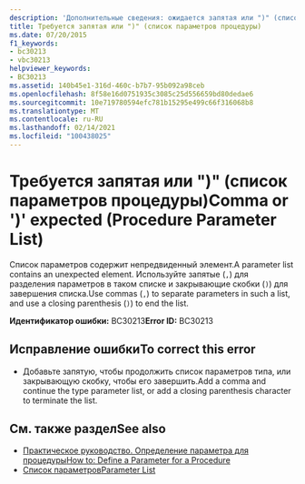 ```yaml
---
description: 'Дополнительные сведения: ожидается запятая или ")" (список параметров процедуры)'
title: Требуется запятая или ")" (список параметров процедуры)
ms.date: 07/20/2015
f1_keywords:
- bc30213
- vbc30213
helpviewer_keywords:
- BC30213
ms.assetid: 140b45e1-316d-460c-b7b7-95b092a98ceb
ms.openlocfilehash: 8f58e16d0751935c3085c25d556659bd80dedae6
ms.sourcegitcommit: 10e719780594efc781b15295e499c66f316068b8
ms.translationtype: MT
ms.contentlocale: ru-RU
ms.lasthandoff: 02/14/2021
ms.locfileid: "100438025"
---
```

# <a name="comma-or--expected-procedure-parameter-list"></a><span data-ttu-id="71ddd-103">Требуется запятая или ")" (список параметров процедуры)</span><span class="sxs-lookup"><span data-stu-id="71ddd-103">Comma or ')' expected (Procedure Parameter List)</span></span>

<span data-ttu-id="71ddd-104">Список параметров содержит непредвиденный элемент.</span><span class="sxs-lookup"><span data-stu-id="71ddd-104">A parameter list contains an unexpected element.</span></span> <span data-ttu-id="71ddd-105">Используйте запятые (`,`) для разделения параметров в таком списке и закрывающие скобки (`)`) для завершения списка.</span><span class="sxs-lookup"><span data-stu-id="71ddd-105">Use commas (`,`) to separate parameters in such a list, and use a closing parenthesis (`)`) to end the list.</span></span>  
  
 <span data-ttu-id="71ddd-106">**Идентификатор ошибки:** BC30213</span><span class="sxs-lookup"><span data-stu-id="71ddd-106">**Error ID:** BC30213</span></span>  
  
## <a name="to-correct-this-error"></a><span data-ttu-id="71ddd-107">Исправление ошибки</span><span class="sxs-lookup"><span data-stu-id="71ddd-107">To correct this error</span></span>  
  
- <span data-ttu-id="71ddd-108">Добавьте запятую, чтобы продолжить список параметров типа, или закрывающую скобку, чтобы его завершить.</span><span class="sxs-lookup"><span data-stu-id="71ddd-108">Add a comma and continue the type parameter list, or add a closing parenthesis character to terminate the list.</span></span>  
  
## <a name="see-also"></a><span data-ttu-id="71ddd-109">См. также раздел</span><span class="sxs-lookup"><span data-stu-id="71ddd-109">See also</span></span>

- [<span data-ttu-id="71ddd-110">Практическое руководство. Определение параметра для процедуры</span><span class="sxs-lookup"><span data-stu-id="71ddd-110">How to: Define a Parameter for a Procedure</span></span>](../programming-guide/language-features/procedures/how-to-define-a-parameter-for-a-procedure.md)
- [<span data-ttu-id="71ddd-111">Список параметров</span><span class="sxs-lookup"><span data-stu-id="71ddd-111">Parameter List</span></span>](../language-reference/statements/parameter-list.md)
